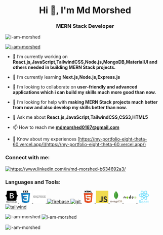 
<h1 align="center">Hi 👋, I'm Md Morshed</h1>
<h3 align="center">MERN Stack Developer</h3>

<p align="left"> <img src="https://komarev.com/ghpvc/?username=i-am-morshed&label=Profile%20views&color=0e75b6&style=flat" alt="i-am-morshed" /> </p>

<p align="left"> <a href="https://github.com/ryo-ma/github-profile-trophy"><img src="https://github-profile-trophy.vercel.app/?username=i-am-morshed" alt="i-am-morshed" /></a> </p>

- 🔭 I’m currently working on **React.js,JavaScript,TailwindCSS,Node.js,MongoDB,MaterialUI and others needed in building MERN Stack projects.**

- 🌱 I’m currently learning **Next.js,Node.js,Express.js**

- 👯 I’m looking to collaborate on **user-friendly and advanced applications which i can build my skills much more good than now.**

- 🤝 I’m looking for help with **making MERN Stack projects much better from now and also develop my skills better than now.**

- 💬 Ask me about **React.js,JavaScript,TailwindCSS,CSS3,HTML5**

- 📫 How to reach me **mdmorshed0187@gmail.com**

- 📄 Know about my experiences [https://my-portfolio-eight-theta-60.vercel.app/](https://my-portfolio-eight-theta-60.vercel.app/)

<h3 align="left">Connect with me:</h3>
<p align="left">
<a href="https://linkedin.com/in/https://www.linkedin.com/in/md-morshed-b634692a3/" target="blank"><img align="center" src="https://raw.githubusercontent.com/rahuldkjain/github-profile-readme-generator/master/src/images/icons/Social/linked-in-alt.svg" alt="https://www.linkedin.com/in/md-morshed-b634692a3/" height="30" width="40" /></a>
</p>

<h3 align="left">Languages and Tools:</h3>
<p align="left"> <a href="https://getbootstrap.com" target="_blank" rel="noreferrer"> <img src="https://raw.githubusercontent.com/devicons/devicon/master/icons/bootstrap/bootstrap-plain-wordmark.svg" alt="bootstrap" width="40" height="40"/> </a> <a href="https://www.w3schools.com/css/" target="_blank" rel="noreferrer"> <img src="https://raw.githubusercontent.com/devicons/devicon/master/icons/css3/css3-original-wordmark.svg" alt="css3" width="40" height="40"/> </a> <a href="https://expressjs.com" target="_blank" rel="noreferrer"> <img src="https://raw.githubusercontent.com/devicons/devicon/master/icons/express/express-original-wordmark.svg" alt="express" width="40" height="40"/> </a> <a href="https://firebase.google.com/" target="_blank" rel="noreferrer"> <img src="https://www.vectorlogo.zone/logos/firebase/firebase-icon.svg" alt="firebase" width="40" height="40"/> </a> <a href="https://git-scm.com/" target="_blank" rel="noreferrer"> <img src="https://www.vectorlogo.zone/logos/git-scm/git-scm-icon.svg" alt="git" width="40" height="40"/> </a> <a href="https://www.w3.org/html/" target="_blank" rel="noreferrer"> <img src="https://raw.githubusercontent.com/devicons/devicon/master/icons/html5/html5-original-wordmark.svg" alt="html5" width="40" height="40"/> </a> <a href="https://developer.mozilla.org/en-US/docs/Web/JavaScript" target="_blank" rel="noreferrer"> <img src="https://raw.githubusercontent.com/devicons/devicon/master/icons/javascript/javascript-original.svg" alt="javascript" width="40" height="40"/> </a> <a href="https://www.mongodb.com/" target="_blank" rel="noreferrer"> <img src="https://raw.githubusercontent.com/devicons/devicon/master/icons/mongodb/mongodb-original-wordmark.svg" alt="mongodb" width="40" height="40"/> </a> <a href="https://nodejs.org" target="_blank" rel="noreferrer"> <img src="https://raw.githubusercontent.com/devicons/devicon/master/icons/nodejs/nodejs-original-wordmark.svg" alt="nodejs" width="40" height="40"/> </a> <a href="https://reactjs.org/" target="_blank" rel="noreferrer"> <img src="https://raw.githubusercontent.com/devicons/devicon/master/icons/react/react-original-wordmark.svg" alt="react" width="40" height="40"/> </a> <a href="https://tailwindcss.com/" target="_blank" rel="noreferrer"> <img src="https://www.vectorlogo.zone/logos/tailwindcss/tailwindcss-icon.svg" alt="tailwind" width="40" height="40"/> </a> </p>

<p><img align="left" src="https://github-readme-stats.vercel.app/api/top-langs?username=i-am-morshed&show_icons=true&locale=en&layout=compact" alt="i-am-morshed" /></p>

<p>&nbsp;<img align="center" src="https://github-readme-stats.vercel.app/api?username=i-am-morshed&show_icons=true&locale=en" alt="i-am-morshed" /></p>

<p><img align="center" src="https://github-readme-streak-stats.herokuapp.com/?user=i-am-morshed&" alt="i-am-morshed" /></p>


